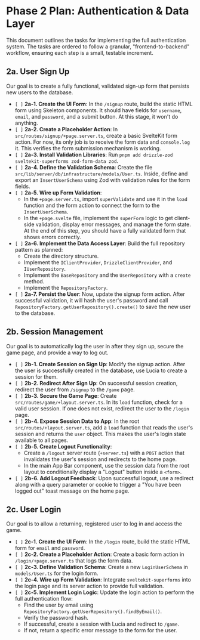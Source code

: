 # Phase 2 Plan: Authentication & Data Layer

This document outlines the tasks for implementing the full authentication system. The tasks are ordered to follow a granular, "frontend-to-backend" workflow, ensuring each step is a small, testable increment.

## 2a. User Sign Up

Our goal is to create a fully functional, validated sign-up form that persists new users to the database.

*   `[ ]` **2a-1. Create the UI Form**: In the `/signup` route, build the static HTML form using Skeleton components. It should have fields for `username`, `email`, and `password`, and a submit button. At this stage, it won't do anything.
*   `[ ]` **2a-2. Create a Placeholder Action**: In `src/routes/signup/+page.server.ts`, create a basic SvelteKit form action. For now, its only job is to receive the form data and `console.log` it. This verifies the form submission mechanism is working.
*   `[ ]` **2a-3. Install Validation Libraries**: Run `pnpm add drizzle-zod sveltekit-superforms zod-form-data zod`.
*   `[ ]` **2a-4. Define the Validation Schema**: Create the file `src/lib/server/db/infrastructure/models/User.ts`. Inside, define and export an `InsertUserSchema` using Zod with validation rules for the form fields.
*   `[ ]` **2a-5. Wire up Form Validation**:
    *   In the `+page.server.ts`, import `superValidate` and use it in the `load` function and the form action to connect the form to the `InsertUserSchema`.
    *   In the `+page.svelte` file, implement the `superForm` logic to get client-side validation, display error messages, and manage the form state. At the end of this step, you should have a fully validated form that shows errors correctly.
*   `[ ]` **2a-6. Implement the Data Access Layer**: Build the full repository pattern as planned:
    *   Create the directory structure.
    *   Implement the `IClientProvider`, `DrizzleClientProvider`, and `IUserRepository`.
    *   Implement the `BaseRepository` and the `UserRepository` with a `create` method.
    *   Implement the `RepositoryFactory`.
*   `[ ]` **2a-7. Persist the User**: Now, update the signup form action. After successful validation, it will hash the user's password and call `RepositoryFactory.getUserRepository().create()` to save the new user to the database.

## 2b. Session Management

Our goal is to automatically log the user in after they sign up, secure the game page, and provide a way to log out.

*   `[ ]` **2b-1. Create Session on Sign Up**: Modify the signup action. After the user is successfully created in the database, use Lucia to create a session for them.
*   `[ ]` **2b-2. Redirect After Sign Up**: On successful session creation, redirect the user from `/signup` to the `/game` page.
*   `[ ]` **2b-3. Secure the Game Page**: Create `src/routes/game/+layout.server.ts`. In its `load` function, check for a valid user session. If one does not exist, redirect the user to the `/login` page.
*   `[ ]` **2b-4. Expose Session Data to App**: In the root `src/routes/+layout.server.ts`, add a `load` function that reads the user's session and returns the `user` object. This makes the user's login state available to all pages.
*   `[ ]` **2b-5. Create Logout Functionality**:
    *   Create a `/logout` server route (`+server.ts`) with a `POST` action that invalidates the user's session and redirects to the home page.
    *   In the main App Bar component, use the session data from the root layout to conditionally display a "Logout" button inside a `<form>`.
*   `[ ]` **2b-6. Add Logout Feedback**: Upon successful logout, use a redirect along with a query parameter or cookie to trigger a "You have been logged out" toast message on the home page.

## 2c. User Login

Our goal is to allow a returning, registered user to log in and access the game.

*   `[ ]` **2c-1. Create the UI Form**: In the `/login` route, build the static HTML form for `email` and `password`.
*   `[ ]` **2c-2. Create a Placeholder Action**: Create a basic form action in `/login/+page.server.ts` that logs the form data.
*   `[ ]` **2c-3. Define Validation Schema**: Create a new `LoginUserSchema` in `models/User.ts` for the login form.
*   `[ ]` **2c-4. Wire up Form Validation**: Integrate `sveltekit-superforms` into the login page and its server action to provide full validation.
*   `[ ]` **2c-5. Implement Login Logic**: Update the login action to perform the full authentication flow:
    *   Find the user by email using `RepositoryFactory.getUserRepository().findByEmail()`.
    *   Verify the password hash.
    *   If successful, create a session with Lucia and redirect to `/game`.
    *   If not, return a specific error message to the form for the user.
